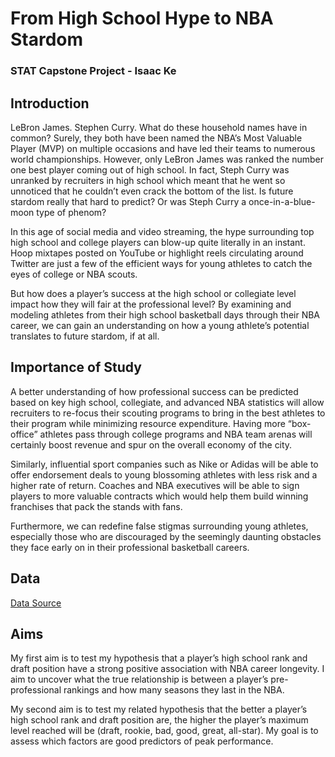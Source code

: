 # From High School Hype to NBA Stardom
### STAT Capstone Project - Isaac Ke

## Introduction
<p>LeBron James. Stephen Curry. What do these household names have in common? Surely, they both have been named the NBA’s Most Valuable Player (MVP) on multiple occasions and have led their teams to numerous world championships. However, only LeBron James was ranked the number one best player coming out of high school. In fact, Steph Curry was unranked by recruiters in high school which meant that he went so unnoticed that he couldn’t even crack the bottom of the list. Is future stardom really that hard to predict? Or was Steph Curry a once-in-a-blue-moon type of phenom?</p>
<p>In this age of social media and video streaming, the hype surrounding top high school and college players can blow-up quite literally in an instant. Hoop mixtapes posted on YouTube or highlight reels circulating around Twitter are just a few of the efficient ways for young athletes to catch the eyes of college or NBA scouts.</p>
<p>But how does a player’s success at the high school or collegiate level impact how they will fair at the professional level? By examining and modeling athletes from their high school basketball days through their NBA career, we can gain an understanding on how a young athlete’s potential translates to future stardom, if at all.</p>

## Importance of Study
<p>A better understanding of how professional success can be predicted based on key high school, collegiate, and advanced NBA statistics will allow recruiters to re-focus their scouting programs to bring in the best athletes to their program while minimizing resource expenditure. Having more “box-office” athletes pass through college programs and NBA team arenas will certainly boost revenue and spur on the overall economy of the city. </p>
<p>Similarly, influential sport companies such as Nike or Adidas will be able to offer endorsement deals to young blossoming athletes with less risk and a higher rate of return. Coaches and NBA executives will be able to sign players to more valuable contracts which would help them build winning franchises that pack the stands with fans.  </p>
<p>Furthermore, we can redefine false stigmas surrounding young athletes, especially those who are discouraged by the seemingly daunting obstacles they face early on in their professional basketball careers.</p>

## Data
[Data Source](https://data.world/the-pudding/hype) 

## Aims
<p>My first aim is to test my hypothesis that a player’s high school rank and draft position have a strong positive association with NBA career longevity. I aim to uncover what the true relationship is between a player’s pre-professional rankings and how many seasons they last in the NBA. </p>
<p>My second aim is to test my related hypothesis that the better a player’s high school rank and draft position are, the higher the player’s maximum level reached will be (draft, rookie, bad, good, great, all-star). My goal is to assess which factors are good predictors of peak performance. </p>

